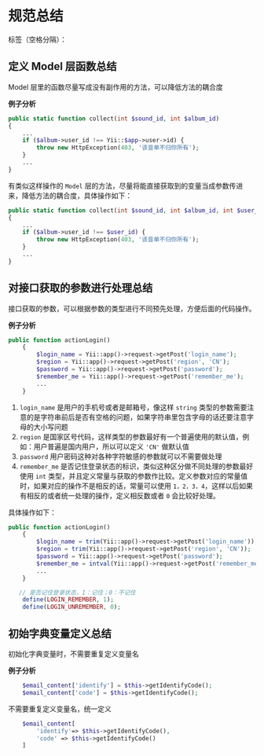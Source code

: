 ﻿# 规范总结

标签（空格分隔）： 


定义 Model 层函数总结
------------
Model 层里的函数尽量写成没有副作用的方法，可以降低方法的耦合度

**例子分析**
```php
public static function collect(int $sound_id, int $album_id)
{
    ...
    if ($album->user_id !== Yii::$app->user->id) {
        throw new HttpException(403, '该音单不归你所有');
    }
    ...
}
```
有类似这样操作的 `Model` 层的方法，尽量将能直接获取到的变量当成参数传进来，降低方法的耦合度，具体操作如下：
```php
public static function collect(int $sound_id, int $album_id, int $user_id)
{
    ...
    if ($album->user_id !== $user_id) {
        throw new HttpException(403, '该音单不归你所有');
    }
    ...
}
```

对接口获取的参数进行处理总结
---------
接口获取的参数，可以根据参数的类型进行不同预先处理，方便后面的代码操作。

**例子分析**

```php
public function actionLogin()
    {
        $login_name = Yii::app()->request->getPost('login_name');
        $region = Yii::app()->request->getPost('region', 'CN');
        $password = Yii::app()->request->getPost('password');
        $remember_me = Yii::app()->request->getPost('remember_me');
        ...
    }
```
1.  `login_name` 是用户的手机号或者是邮箱号，像这样 `string` 类型的参数需要注意的是字符串前后是否有空格的问题，如果字符串里包含字母的话还要注意字母的大小写问题
2.  `region` 是国家区号代码，这样类型的参数最好有一个普遍使用的默认值，例如：用户普遍是国内用户，所以可以定义 `'CN'` 做默认值
3. `password` 用户密码这种对各种字符敏感的参数就可以不需要做处理
4. `remember_me` 是否记住登录状态的标识，类似这种区分做不同处理的参数最好使用 `int` 类型，并且定义常量与获取的参数作比较。定义参数对应的常量值时，如果对应的操作不是相反的话，常量可以使用 `1，2，3，4`，这样以后如果有相反的或者统一处理的操作，定义相反数或者 `0` 会比较好处理。

具体操作如下：
```php
public function actionLogin()
    {
        $login_name = trim(Yii::app()->request->getPost('login_name'));
        $region = trim(Yii::app()->request->getPost('region', 'CN'));
        $password = Yii::app()->request->getPost('password');
        $remember_me = intval(Yii::app()->request->getPost('remember_me'， LOGIN_UNREMEMBER));
        ...
    }
```

``` php
   // 是否记住登录状态，1：记住；0：不记住
    define(LOGIN_REMEMBER, 1);
    define(LOGIN_UNREMEMBER, 0);
```

初始字典变量定义总结
--------
初始化字典变量时，不需要重复定义变量名

**例子分析**

```php
    $email_content['identify'] = $this->getIdentifyCode();
    $email_content['code'] = $this->getIdentifyCode();
```
不需要重复定义变量名，统一定义

```php
    $email_content[
        'identify'=> $this->getIdentifyCode(),
        'code' => $this->getIdentifyCode()
    ]
```